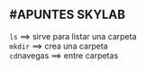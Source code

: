 #APUNTES SKYLAB
---
`ls` ==> sirve para listar una carpeta  
`mkdir` ==> crea una carpeta  
`cd`navegas ==> entre carpetas  
